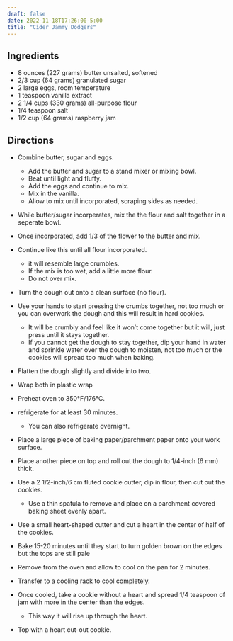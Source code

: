 ```yaml
---
draft: false
date: 2022-11-18T17:26:00-5:00
title: "Cider Jammy Dodgers"
---
```

## Ingredients
- 8 ounces (227 grams) butter unsalted, softened
- 2/3 cup (64 grams) granulated sugar
- 2 large eggs, room temperature
- 1 teaspoon vanilla extract
- 2 1/4 cups (330 grams) all-purpose flour
- 1/4 teaspoon salt
- 1/2 cup (64 grams) raspberry jam
## Directions
- Combine butter, sugar and eggs.
    - Add the butter and sugar to a stand mixer or mixing bowl.
    - Beat until light and fluffy. 
    - Add the eggs and continue to mix.
    - Mix in the vanilla.
    - Allow to mix until incorporated, scraping sides as needed.

- While butter/sugar incorperates, mix the the flour and salt together in a seperate bowl.
- Once incorporated, add 1/3 of the flower to the butter and mix.
- Continue like this until all flour incorporated.
    - it will resemble large crumbles.
    - If the mix is too wet, add a little more flour.
    - Do not over mix.

- Turn the dough out onto a clean surface (no flour).
- Use your hands to start pressing the crumbs together, not too much or you can overwork the dough and this will result in hard cookies. 
    - It will be crumbly and feel like it won’t come together but it will, just press until it stays together.
    - If you cannot get the dough to stay together, dip your hand in water and sprinkle water over the dough to moisten, not too much or the cookies will spread too much when baking.
- Flatten the dough slightly and divide into two.
- Wrap both in plastic wrap
- Preheat oven to 350°F/176°C.
- refrigerate for at least 30 minutes.
    - You can also refrigerate overnight.

- Place a large piece of baking paper/parchment paper onto your work surface.
- Place another piece on top and roll out the dough to 1/4-inch (6 mm) thick.
- Use a 2 1/2-inch/6 cm fluted cookie cutter, dip in flour, then cut out the cookies.
    - Use a thin spatula to remove and place on a parchment covered baking sheet evenly apart.
- Use a small heart-shaped cutter and cut a heart in the center of half of the cookies.
- Bake 15-20 minutes until they start to turn golden brown on the edges but the tops are still pale
- Remove from the oven and allow to cool on the pan for 2 minutes.
- Transfer to a cooling rack to cool completely.
- Once cooled, take a cookie without a heart and spread 1/4 teaspoon of jam with more in the center than the edges.
    - This way it will rise up through the heart.
- Top with a heart cut-out cookie.
